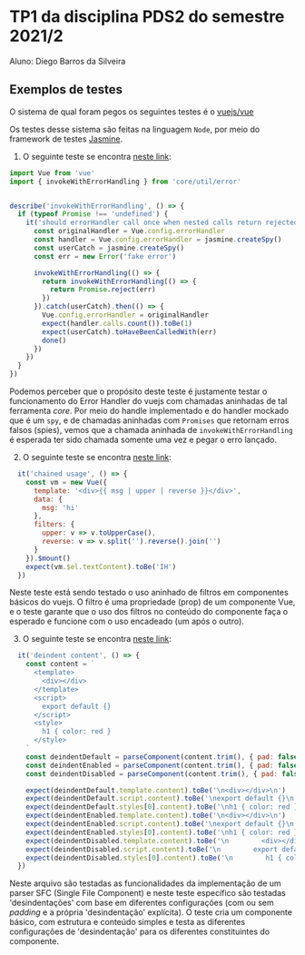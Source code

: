 # TP1 da disciplina PDS2 do semestre 2021/2

Aluno: Diego Barros da Silveira

## Exemplos de testes

O sistema de qual foram pegos os seguintes testes é o [vuejs/vue]()

Os testes desse sistema são feitas na linguagem `Node`, por meio do framework de testes [Jasmine](https://jasmine.github.io/).

1. O seguinte teste se encontra [neste link](https://github.com/vuejs/vue/blob/dev/test/unit/modules/util/error.spec.js):

```js
import Vue from 'vue'
import { invokeWithErrorHandling } from 'core/util/error'


describe('invokeWithErrorHandling', () => {
  if (typeof Promise !== 'undefined') {
    it('should errorHandler call once when nested calls return rejected promise', done => {
      const originalHandler = Vue.config.errorHandler
      const handler = Vue.config.errorHandler = jasmine.createSpy()
      const userCatch = jasmine.createSpy()
      const err = new Error('fake error')

      invokeWithErrorHandling(() => {
        return invokeWithErrorHandling(() => {
          return Promise.reject(err)
        })
      }).catch(userCatch).then(() => {
        Vue.config.errorHandler = originalHandler
        expect(handler.calls.count()).toBe(1)
        expect(userCatch).toHaveBeenCalledWith(err)
        done()
      })
    })
  }
})
```

Podemos perceber que o propósito deste teste é justamente testar o funcionamento do Error Handler do vuejs com chamadas aninhadas de tal ferramenta _core_. Por meio do handle implementado e do handler mockado que é um `spy`, e de chamadas aninhadas com `Promises` que retornam erros falsos (spies), vemos que a chamada aninhada de `invokeWithErrorHandling` é esperada ter sido chamada somente uma vez e pegar o erro lançado.

2. O seguinte teste se encontra [neste link](https://github.com/vuejs/vue/blob/dev/test/unit/features/filter/filter.spec.js):

```js
  it('chained usage', () => {
    const vm = new Vue({
      template: '<div>{{ msg | upper | reverse }}</div>',
      data: {
        msg: 'hi'
      },
      filters: {
        upper: v => v.toUpperCase(),
        reverse: v => v.split('').reverse().join('')
      }
    }).$mount()
    expect(vm.$el.textContent).toBe('IH')
  })
```

Neste teste está sendo testado o uso aninhado de filtros em componentes básicos do vuejs. O filtro é uma propriedade (prop) de um componente Vue, e o teste garante que o uso dos filtros no conteúdo do componente faça o esperado e funcione com o uso encadeado (um após o outro).

3. O seguinte teste se encontra [neste link](https://github.com/vuejs/vue/blob/dev/test/unit/modules/sfc/sfc-parser.spec.js):

```js
  it('deindent content', () => {
    const content = `
      <template>
        <div></div>
      </template>
      <script>
        export default {}
      </script>
      <style>
        h1 { color: red }
      </style>
    `
    const deindentDefault = parseComponent(content.trim(), { pad: false })
    const deindentEnabled = parseComponent(content.trim(), { pad: false, deindent: true })
    const deindentDisabled = parseComponent(content.trim(), { pad: false, deindent: false })

    expect(deindentDefault.template.content).toBe('\n<div></div>\n')
    expect(deindentDefault.script.content).toBe('\nexport default {}\n')
    expect(deindentDefault.styles[0].content).toBe('\nh1 { color: red }\n')
    expect(deindentEnabled.template.content).toBe('\n<div></div>\n')
    expect(deindentEnabled.script.content).toBe('\nexport default {}\n')
    expect(deindentEnabled.styles[0].content).toBe('\nh1 { color: red }\n')
    expect(deindentDisabled.template.content).toBe('\n        <div></div>\n      ')
    expect(deindentDisabled.script.content).toBe('\n        export default {}\n      ')
    expect(deindentDisabled.styles[0].content).toBe('\n        h1 { color: red }\n      ')
  })
```

Neste arquivo são testadas as funcionalidades da implementação de um parser SFC (Single File Component) e neste teste específico são testadas 'desindentações' com base em diferentes configurações (com ou sem _padding_ e a própria 'desindentação' explícita). O teste cria um componente básico, com estrutura e conteúdo simples e testa as diferentes configurações de 'desindentação' para os diferentes constituintes do componente.
